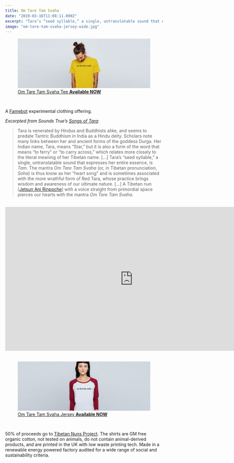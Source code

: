 ```yaml
---
title: Om Tare Tam Svaha
date: "2019-03-16T11:08:11.000Z"
excerpt: "Tara’s “seed syllable,” a single, untranslatable sound that expresses her entire essence, is *Tam*."
image: "om-tare-tam-svaha-jersey-wide.jpg"
---
```


<figure class="mw848">
<a href="https://famebot.teemill.com/product/om-tare-tam-svaha-tee/"><img src="om-tare-tam-svaha-tee-wide.jpg"
alt="Om Tare Tam Svaha Tee on model" /></a><br />
<figcaption><a href="https://famebot.teemill.com/product/om-tare-tam-svaha-tee/">Om Tare Tam Svaha Tee <strong>Available&nbsp;NOW</strong></a></figcaption>
</figure>

<br />

A [Famebot](https://famebot.com/) experimental clothing offering.

*Excerpted from Sounds True’s [Songs of Tara](https://www.soundstrue.com/store/songs-of-tara-2462.html):*

> Tara is venerated by Hindus and Buddhists alike, and seems to predate Tantric Buddhism in India as a Hindu deity. Scholars note many links between her and ancient forms of the goddess Durga. Her Indian name, Tara, means “Star,” but it is also a form of the word that means “to ferry" or “to carry across,” which relates more closely to the literal meaning of her Tibetan name. […] Tara’s “seed syllable,” a single, untranslatable sound that expresses her entire essence, is *Tam*. The mantra *Om Tare Tam Svaha* (or, in Tibetan pronunciation, *Soha*) is thus know as her “heart song” and is sometimes associated with the more wrathful form of Red Tara, whose practice brings wisdom and awareness of our ultimate nature. […] A Tibetan nun [[Jetsun Ani Rinpoche](/jetsun-ani-rinpoche/)] with a voice straight from primordial space pierces our hearts with the mantra *Om Tare Tam&nbsp;Svaha*.

<br />

<div class="iframe-outer-wrapper">

<iframe width="816" height="459" src="https://www.youtube-nocookie.com/embed/FLGkfzh5618?rel=0" frameborder="0" allow="accelerometer; autoplay; encrypted-media; gyroscope; picture-in-picture" allowfullscreen></iframe>

</div>

<br />

<figure class="mw848">
<a href="https://famebot.teemill.com/product/om-tare-tam-svaha-baseball-jersey/"><img src="om-tare-tam-svaha-jersey-wide.jpg"
alt="Om Tare Tam Svaha Jersey on model" /></a><br />
<figcaption><a href="https://famebot.teemill.com/product/om-tare-tam-svaha-baseball-jersey/">Om Tare Tam Svaha Jersey <strong>Available&nbsp;NOW</strong></a></figcaption>
</figure>

<br />

50% of proceeds go to [Tibetan Nuns Project](https://tnp.org). The shirts are GM free organic cotton, not tested on animals, do not contain animal-derived products, and are printed in the UK with low waste printing tech. Made in a renewable energy powered factory audited for a wide range of social and sustainability criteria.
